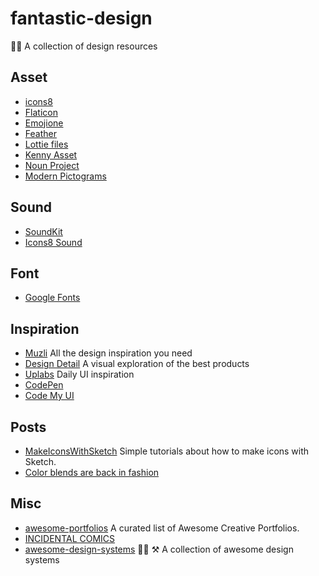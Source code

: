 # fantastic-design
👨‍🎨 A collection of design resources

## Asset

- [icons8](https://icons8.com/)
- [Flaticon](http://www.flaticon.com/)
- [Emojione](https://www.emojione.com/emoji/v3)
- [Feather](https://feathericons.com)
- [Lottie files](http://www.lottiefiles.com/)
- [Kenny Asset](https://kenney.nl/assets)
- [Noun Project](https://thenounproject.com/)
- [Modern Pictograms](https://modernpictograms.com/)

## Sound

- [SoundKit](http://facebook.design/soundkit)
- [Icons8 Sound](https://icons8.com/sounds)

## Font

- [Google Fonts](https://fonts.google.com/)

## Inspiration

- [Muzli](https://medium.muz.li/) All the design inspiration you need
- [Design Detail](http://www.brianlovin.com/) A visual exploration of the best products
- [Uplabs](https://www.uplabs.com/) Daily UI inspiration
- [CodePen](http://codepen.io/pens/)
- [Code My UI](https://codemyui.com/)

## Posts

- [MakeIconsWithSketch](https://github.com/allenwong/MakeIconsWithSketch) Simple tutorials about how to make icons with Sketch.
- [Color blends are back in fashion](https://blog.prototypr.io/https-medium-com-colorblends-aebda77c8742)

## Misc

- [awesome-portfolios](https://github.com/iRaul/awesome-portfolios) A curated list of Awesome Creative Portfolios.
- [INCIDENTAL COMICS](http://www.incidentalcomics.com/)
- [awesome-design-systems](https://github.com/alexpate/awesome-design-systems) 💅🏻 ⚒ A collection of awesome design systems
